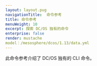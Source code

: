 ```yaml
---
layout: layout.pug
navigationTitle:  命令参考
title: 命令参考
menuWeight: 10
excerpt: 探索 DC/OS 独有的命令
enterprise: false
render: mustache
model：/mesosphere/dcos/1.13/data.yml
---
```


此命令参考介绍了 DC/OS 独有的 CLI 命令。

